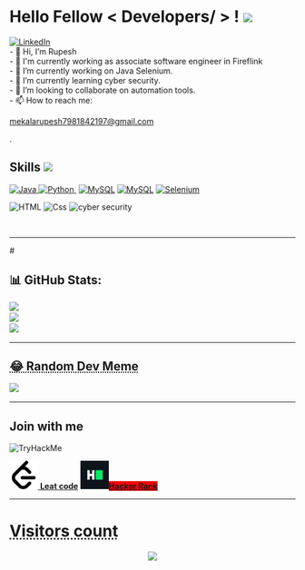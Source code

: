 <h1> Hello Fellow < Developers/ > ! <img src = "https://raw.githubusercontent.com/MartinHeinz/MartinHeinz/master/wave.gif" width = 30px> </h1>
<p align='center'>
</p>    
 
   <a href="https://www.linkedin.com/in/rupesh4950" target="_blank">
    <img alt="LinkedIn" src="https://img.shields.io/badge/LinkedIn-0077B5?style=for-the-badge&logo=linkedin&logoColor=white">
    
  </a> 
  <br>
- 👋 Hi, I’m Rupesh
<br>
- 💼 I'm currently working as associate software engineer in Fireflink
<br>
- 🔭 I’m currently working on Java Selenium.
<br>
- 🌱 I’m currently learning cyber security.
<br>
- 👯 I’m looking to collaborate on automation tools.
<br >
- 📫 How to reach me: <a href="mailto:mekalarupesh7981842197@gmail.com"><p>mekalarupesh7981842197@gmail.com</p></a>.
<br>

<h2> Skills <img src = "https://media2.giphy.com/media/QssGEmpkyEOhBCb7e1/giphy.gif?cid=ecf05e47a0n3gi1bfqntqmob8g9aid1oyj2wr3ds3mg700bl&rid=giphy.gif" width = 32px> </h2>
<p>
<a href="https://www.java.com" target="_blank"> 
    <img alt="Java" src="https://img.shields.io/badge/Java-ED8B00?style=for-the-badge&logo=java&logoColor=white">
  </a>

   <a href="https://www.python.org" target="_blank">
    <img alt="Python" src="https://img.shields.io/badge/Python-3776AB?style=for-the-badge&logo=python&logoColor=white">
  </a>
<!--    <a href="https://www.python.org" target="_blank"> -->
    <img alt="" src="https://img.shields.io/badge/JavaScript-3776AB?style=for-the-badge&logo=JavaScript&logoColor=white">
<!--   </a> -->
<a href="https://www.mysql.com/"><img alt="MySQL" src="https://img.shields.io/badge/SQL-red?style=for-the-badge&logo=sql&logoColor=white"></a>
<a href="https://www.mysql.com/"><img alt="MySQL" src="https://img.shields.io/badge/MySQL-red?style=for-the-badge&logo=MySql&logoColor=white"></a>
<a href="https://www.selenium.dev/"><img alt="Selenium" src="https://img.shields.io/badge/Selenium-green?style=for-the-badge&logo=sql&logoColor=white"></a>
</p>
<p>
<img alt="HTML" src="https://img.shields.io/badge/HTML-orange?style=for-the-badge&logo=sql&logoColor=white">
<img alt="Css" src="https://img.shields.io/badge/CSS-blue?style=for-the-badge&logo=sql&logoColor=white">
 <img alt="cyber security" src="https://img.shields.io/badge/cyber security-black?style=for-the-badge&logo=sql&logoColor=white">
 
</p>
</details>
<br/>
<hr>
#<h2> 📊 GitHub Stats:</h2>
<img src="https://github-readme-stats.vercel.app/api?username=rupesh4950&theme=dark&hide_border=false&include_all_commits=false&count_private=false"/><br/>
<img src="https://github-readme-streak-stats.herokuapp.com/?user=rupesh4950&theme=dark&hide_border=false"/><br/>
<img src="https://github-readme-stats.vercel.app/api/top-langs/?username=rupesh4950&theme=dark&hide_border=false&include_all_commits=false&count_private=false&layout=compact"/>
<hr>
<h2><abbr title="Refresh page get new Meme">😂 Random Dev Meme </abbr></h2>
<img src='https://randommeme-five.vercel.app/' style="height: 400px;"/>
<hr>
<p>
 <h2>Join with me </h2>

  <img src="https://tryhackme-badges.s3.amazonaws.com/rupesh4950.png" alt="TryHackMe">
  <p>
 <a href="https://leetcode.com/MRUPESH/"> <img src="./asserts/leetcode.svg" height="50" width="50"> <b>Leat code</b></a>

<a bgcolor="black" href="https://www.hackerrank.com/profile/mekalarupesh7981">
 <img src="/asserts/HR.png" height="50" width="50"><b color="Black" style="background-color:Red;">Hacker Rank</b>
</a>
</p>
<hr>
<abbr title="If you are intrusted"><p align="center"><h1>Visitors count</h1></p></abbr>
<p align ="center"><img src="https://profile-counter.glitch.me/rupesh4950/count.svg"></p>



